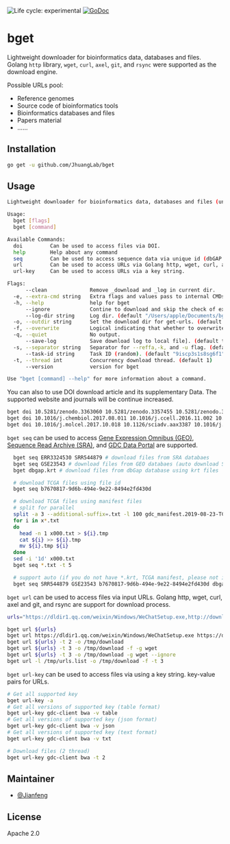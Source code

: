 <img src="https://img.shields.io/badge/lifecycle-experimental-orange.svg" alt="Life cycle: experimental"> [![GoDoc](https://godoc.org/github.com/JhuangLab/bget?status.svg)](https://godoc.org/github.com/JhuangLab/bget)

# bget

Lightweight downloader for bioinformatics data, databases and files. Golang `http` library, `wget`, `curl`, `axel`, `git`, and `rsync` were supported as the download engine.

Possible URLs pool:

- Reference genomes
- Source code of bioinformatics tools
- Bioinformatics databases and files
- Papers material
- ......

## Installation

```bash
go get -u github.com/JhuangLab/bget
```

## Usage

```bash
Lightweight downloader for bioinformatics data, databases and files (under development). It will provides a simple and parallelized method to access various bioinformatics resoures. More see here https://github.com/JhuangLab/bget.

Usage:
  bget [flags]
  bget [command]

Available Commands:
  doi         Can be used to access files via DOI.
  help        Help about any command
  seq         Can be used to access sequence data via unique id (dbGAP and EGA) or manifest files (TCGA).
  url         Can be used to access URLs via Golang http, wget, curl, axel and git, and rsync.
  url-key     Can be used to access URLs via a key string.

Flags:
      --clean              Remove _download and _log in current dir.
  -e, --extra-cmd string   Extra flags and values pass to internal CMDs
  -h, --help               help for bget
      --ignore             Contine to download and skip the check of existed files.
      --log-dir string     Log dir. (default "/Users/apple/Documents/bget/_log")
  -o, --outdir string      Set the download dir for get-urls. (default "/Users/apple/Documents/bget/_download")
  -f, --overwrite          Logical indicating that whether to overwrite existing files.
  -q, --quiet              No output.
      --save-log           Save download log to local file]. (default true)
  -s, --separator string   Separator for --reffa,-k, and -u flag. (default ",")
      --task-id string     Task ID (random). (default "9iscp3s1s8sg6f1")
  -t, --thread int         Concurrency download thread. (default 1)
      --version            version for bget

Use "bget [command] --help" for more information about a command.
```

You can also to use DOI download article and its supplementary Data. The supported website and journals will be continue increased.

```bash
bget doi 10.5281/zenodo.3363060 10.5281/zenodo.3357455 10.5281/zenodo.3351812 -t 3
bget doi 10.1016/j.chembiol.2017.08.011 10.1016/j.ccell.2016.11.002 10.1016/j.cell.2017.07.016 -t 2
bget doi 10.1016/j.molcel.2017.10.018 10.1126/sciadv.aax3387 10.1016/j.neuron.2017.09.008 -t 2
```

`bget seq` can be used to access [Gene Expression Omnibus (GEO)](https://www.ncbi.nlm.nih.gov/geo), [Sequence Read Archive (SRA)](https://www.ncbi.nlm.nih.gov/sra/), and [GDC Data Portal](https://portal.gdc.cancer.gov/) are supported.

```bash
  bget seq ERR3324530 SRR544879 # download files from SRA databaes
  bget seq GSE23543 # download files from GEO databaes (auto download SRA acc list and run info)
  bget dbgap.krt # download files from dbGap database using krt files

  # download TCGA files using file id
  bget seq b7670817-9d6b-494e-9e22-8494e2fd430d

  # download TCGA files using manifest files
  # split for parallel
  split -a 3 --additional-suffix=.txt -l 100 gdc_manifest.2019-08-23-TCGA.txt -d
  for i in x*.txt
  do
    head -n 1 x000.txt > ${i}.tmp
    cat ${i} >> ${i}.tmp
    mv ${i}.tmp ${i}
  done
  sed -i '1d' x000.txt
  bget seq *.txt -t 5

  # support auto (if you do not have *.krt, TCGA manifest, please not include it for test)
  bget seq SRR544879 GSE23543 b7670817-9d6b-494e-9e22-8494e2fd430d dbgap.krt *.txt -t 5
```

`bget url` can be used to access files via input URLs. Golang http, wget, curl, axel and git, and rsync are support for download process. 

```bash
urls="https://dldir1.qq.com/weixin/Windows/WeChatSetup.exe,http://download.oray.com/pgy/windows/PgyVPN_4.1.0.21693.exe,https://dldir1.qq.com/qqfile/qq/PCQQ9.1.6/25786/QQ9.1.6.25786.exe" && echo $urls | tr "," "\n"> /tmp/urls.list

bget url ${urls}
bget url https://dldir1.qq.com/weixin/Windows/WeChatSetup.exe https://dldir1.qq.com/qqfile/qq/PCQQ9.1.6/25786/QQ9.1.6.25786.exe
bget url ${urls} -t 2 -o /tmp/download
bget url ${urls} -t 3 -o /tmp/download -f -g wget
bget url ${urls} -t 3 -o /tmp/download -g wget --ignore
bget url -l /tmp/urls.list -o /tmp/download -f -t 3
```

`bget url-key` can be used to access files via using a key string. key-value pairs for URLs.

```bash
# Get all supported key
bget url-key -a
# Get all versions of supported key (table format)
bget url-key gdc-client bwa -v table
# Get all versions of supported key (json format)
bget url-key gdc-client bwa -v json
# Get all versions of supported key (text format)
bget url-key gdc-client bwa -v txt

# Download files (2 thread)
bget url-key gdc-client bwa -t 2
```

## Maintainer

- [@Jianfeng](https://github.com/Miachol)

## License

Apache 2.0
